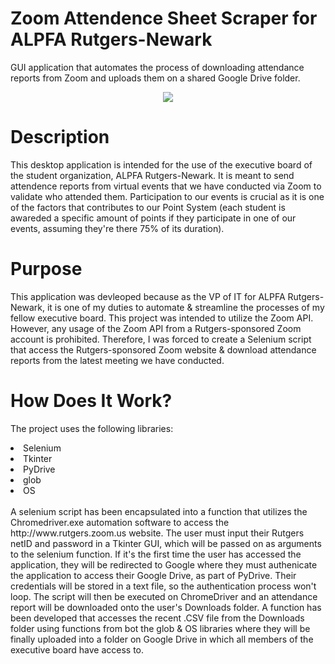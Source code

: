 # Zoom Attendence Sheet Scraper for ALPFA Rutgers-Newark
GUI application that automates the process of downloading attendance reports from Zoom and uploads them on a shared Google Drive folder.



<p align="center">
<img src="https://i.imgur.com/SnCOGna.png">
</p>

# Description
This desktop application is intended for the use of the executive board of the student organization, ALPFA Rutgers-Newark. It is meant to send attendence reports from virtual events that we have conducted via Zoom to validate who attended them. Participation to our events is crucial as it is one of the factors that contributes to our Point System (each student is awareded a specific amount of points if they participate in one of our events, assuming they're there 75% of its duration).

# Purpose
This application was devleoped because as the VP of IT for ALPFA Rutgers-Newark, it is one of my duties to automate & streamline the processes of my fellow executive board. This project was intended to utilize the Zoom API. However, any usage of the Zoom API from a Rutgers-sponsored Zoom account is prohibited. Therefore, I was forced to create a Selenium script that access the Rutgers-sponsored Zoom website & download attendance reports from the latest meeting we have conducted.

# How Does It Work?
The project uses the following libraries:
  <li>Selenium</li>
  <li>Tkinter</li>
  <li>PyDrive</li>
  <li>glob</li>
  <li>OS</li>
<br>
A selenium script has been encapsulated into a function that utilizes the Chromedriver.exe automation software to access the http://www.rutgers.zoom.us website. The user must input their Rutgers netID and password in a Tkinter GUI, which will be passed on as arguments to the selenium function. If it's the first time the user has accessed the application, they will be redirected to Google where they must authenicate the application to access their Google Drive, as part of PyDrive. Their credentials will be stored in a text file, so the authentication process won't loop. The script will then be executed on ChromeDriver and an attendance report will be downloaded onto the user's Downloads folder. A function has been developed that accesses the recent .CSV file from the Downloads folder using functions from bot the glob & OS libraries where they will be finally uploaded into a folder on Google Drive in which all members of the executive board have access to. 

